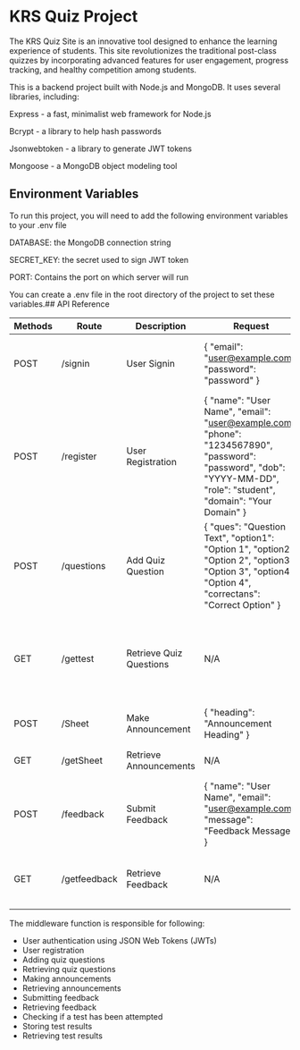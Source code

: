# KRS Quiz Project

The KRS Quiz Site is an innovative tool designed to enhance the learning experience of students. This site revolutionizes the traditional post-class quizzes by incorporating advanced features for user engagement, progress tracking, and healthy competition among students.

This is a backend project built with Node.js and MongoDB. It uses several libraries, including:

Express - a fast, minimalist web framework for Node.js

Bcrypt - a library to help hash passwords

Jsonwebtoken - a library to generate JWT tokens

Mongoose - a MongoDB object modeling tool
## Environment Variables

To run this project, you will need to add the following environment variables to your .env file

DATABASE: the MongoDB connection string

SECRET_KEY: the secret used to sign JWT token

PORT: Contains the port on which server will run

You can create a .env file in the root directory of the project to set these variables.## API Reference



| Methods | Route      | Description                  | Request               | Response              |
| ------- | ---------- | ---------------------------- | --------------------- | --------------------- |
| POST    | /signin  | User Signin                  | { "email": "user@example.com", "password": "password" } | { "email": "user@example.com", "token": "authentication_token", "role": "user_role" } |
| POST    | /register| User Registration            | { "name": "User Name", "email": "user@example.com", "phone": "1234567890", "password": "password", "dob": "YYYY-MM-DD", "role": "student", "domain": "Your Domain" } | { "email": "user@example.com", "token": "authentication_token", "role": "user_role" } |
| POST    | /questions | Add Quiz Question         | { "ques": "Question Text", "option1": "Option 1", "option2": "Option 2", "option3": "Option 3", "option4": "Option 4", "correctans": "Correct Option" } | { "message": "Question added successfully" } |
| GET     | /gettest   | Retrieve Quiz Questions   | N/A                   | [ { "ques": "Question Text", "option1": "Option 1", "option2": "Option 2", "option3": "Option 3", "option4": "Option 4", "correctans": "Correct Option" }, ... ] |
| POST    | /Sheet     | Make Announcement         | { "heading": "Announcement Heading" } | { "message": "Announcement made successfully" } |
| GET     | /getSheet  | Retrieve Announcements    | N/A                   | [ { "heading": "Announcement Heading" }, ... ] |
| POST    | /feedback  | Submit Feedback           | { "name": "User Name", "email": "user@example.com", "message": "Feedback Message" } | { "message": "Feedback submitted successfully" } |
| GET     | /getfeedback | Retrieve Feedback       | N/A                   | [ { "name": "User Name", "email": "user@example.com", "message": "Feedback Message" }, ... ] |


The middleware function is responsible for following:
- User authentication using JSON Web Tokens (JWTs)
- User registration
- Adding quiz questions
- Retrieving quiz questions
- Making announcements
- Retrieving announcements
- Submitting feedback
- Retrieving feedback
- Checking if a test has been attempted
- Storing test results
- Retrieving test results




